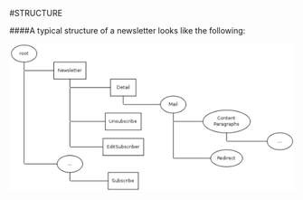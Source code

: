 #STRUCTURE

####A typical structure of a newsletter looks like the following:

![Screenshot](../img/newsletter-structure-graph.png)